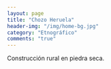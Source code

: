 ```yaml
---
layout: page
title: "Chozo Heruela"
header-img: "/img/home-bg.jpg"
category: "Etnográfico"
comments: "true"
---
```



Construcción rural en piedra seca.





